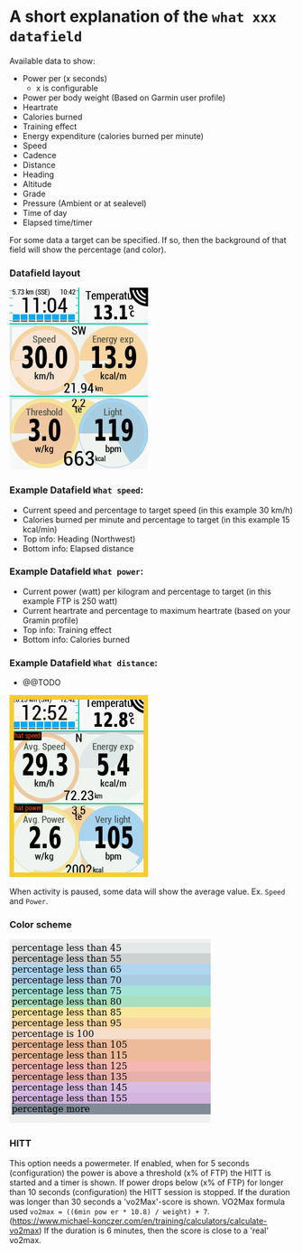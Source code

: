 # A short explanation of the `what xxx datafield`

Available data to show:
 - Power per (x seconds)
   - x is configurable
 - Power per body weight (Based on Garmin user profile)
 - Heartrate
 - Calories burned
 - Training effect
 - Energy expenditure (calories burned per minute)
 - Speed
 - Cadence
 - Distance
 - Heading
 - Altitude
 - Grade
 - Pressure (Ambient or at sealevel)
 - Time of day
 - Elapsed time/timer

For some data a target can be specified. If so, then the background of that field will show the percentage (and color).

### Datafield layout

![Layout](/documents/screenshots/3137.png "Large field layout")

### Example Datafield `What speed`:

- Current speed and percentage to target speed (in this example 30 km/h)
- Calories burned per minute and percentage to target (in this example 15 kcal/min)
- Top info: Heading (Northwest)
- Bottom info: Elapsed distance
 
### Example Datafield `What power`:

- Current power (watt) per kilogram and percentage to target (in this example FTP is 250 watt)
- Current heartrate and percentage to maximum heartrate (based on your Gramin profile)
- Top info: Training effect
- Bottom info: Calories burned

### Example Datafield `What distance`:

- @@TODO

![Layout](/documents/screenshots/9653.png "Activity paused")

When activity is paused, some data will show the average value. Ex. `Speed` and `Power`.

### Color scheme

![Percentage colors](/documents/percentagecolors.png "Color scheme")

### HITT

This option needs a powermeter.
If enabled, when for 5 seconds (configuration) the power is above a threshold (x% of FTP) the HITT is started and a timer is shown.
If power drops below (x% of FTP) for longer than 10 seconds (configuration) the HITT session is stopped.
If the duration was longer than 30 seconds a 'vo2Max'-score is shown.
VO2Max formula used `vo2max = ((6min pow er * 10.8) / weight) + 7`.
(https://www.michael-konczer.com/en/training/calculators/calculate-vo2max)
If the duration is 6 minutes, then the score is close to a 'real' vo2max.


